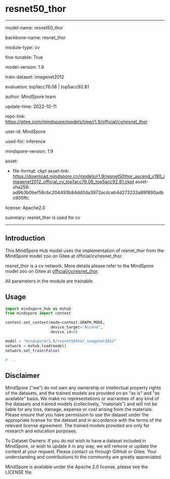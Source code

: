 # resnet50_thor

---

model-name: resnet50_thor

backbone-name: resnet_thor

module-type: cv

fine-tunable: True

model-version: 1.9

train-dataset: imagenet2012

evaluation: top1acc76.08 | top5acc92.81

author: MindSpore team

update-time: 2022-10-11

repo-link: <https://gitee.com/mindspore/models/tree/r1.9/official/cv/resnet_thor>

user-id: MindSpore

used-for: inference

mindspore-version: 1.9

asset:

-
    file-format: ckpt
    asset-link: <https://download.mindspore.cn/models/r1.9/resnet50thor_ascend_v190_imagenet2012_official_cv_top1acc76.08_top5acc92.81.ckpt>
    asset-sha256: ad9b3b0bef58cbc204493b84dd0da3972acdceb4d273233a99f890adbc905ffc

license: Apache2.0

summary: resnet_thor is used for cv

---

## Introduction

This MindSpore Hub model uses the implementation of resnet_thor from the MindSpore model zoo on Gitee at official/cv/resnet_thor.

resnet_thor is a cv network. More details please refer to the MindSpore model zoo on Gitee at [official/cv/resnet_thor](https://gitee.com/mindspore/models/blob/r1.9/official/cv/resnet_thor/README.md).

All parameters in the module are trainable.

## Usage

```python
import mindspore_hub as mshub
from mindspore import context

context.set_context(mode=context.GRAPH_MODE,
                    device_target="Ascend",
                    device_id=0)

model = "mindspore/1.9/resnet50thor_imagenet2012"
network = mshub.load(model)
network.set_train(False)

# ...
```

## Disclaimer

MindSpore ("we") do not own any ownership or intellectual property rights of the datasets, and the trained models are provided on an "as is" and "as available" basis. We make no representations or warranties of any kind of the datasets and trained models (collectively, “materials”) and will not be liable for any loss, damage, expense or cost arising from the materials. Please ensure that you have permission to use the dataset under the appropriate license for the dataset and in accordance with the terms of the relevant license agreement. The trained models provided are only for research and education purposes.

To Dataset Owners: If you do not wish to have a dataset included in MindSpore, or wish to update it in any way, we will remove or update the content at your request. Please contact us through GitHub or Gitee. Your understanding and contributions to the community are greatly appreciated.

MindSpore is available under the Apache 2.0 license, please see the LICENSE file.
